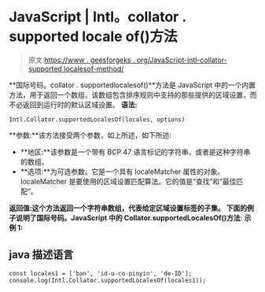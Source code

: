 # JavaScript | Intl。collator . supported locale of()方法

> 原文:[https://www . geesforgeks . org/JavaScript-intl-collator-supported localesof-method/](https://www.geeksforgeeks.org/javascript-intl-collator-supportedlocalesof-method/)

**国际号码。collator . supportedlocalesof()**方法是 JavaScript 中的一个内置方法，用于返回一个数组，该数组包含排序规则中支持的那些提供的区域设置，而不必返回到运行时的默认区域设置。
**语法:**

```
Intl.Collator.supportedLocalesOf(locales, options)
```

**参数:**该方法接受两个参数，如上所述，如下所述:

*   **地区:**该参数是一个带有 BCP 47 语言标记的字符串，或者是这种字符串的数组。
*   **选项:**为可选参数。它是一个具有 localeMatcher 属性的对象。localeMatcher 是要使用的区域设置匹配算法。它的值是“查找”和“最佳匹配”。

**返回值:**这个方法返回一个字符串数组，代表给定区域设置标签的子集。
下面的例子说明了**国际号码。JavaScript 中的 Collator.supportedLocalesOf()方法**:
**示例 1:**

## java 描述语言

```
const locales1 = ['ban', 'id-u-co-pinyin', 'de-ID'];
console.log(Intl.Collator.supportedLocalesOf(locales1));
```